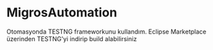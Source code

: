 # MigrosAutomation

Otomasyonda TESTNG frameworkunu kullandım. Eclipse Marketplace üzerinden TESTNG'yi indirip build alabilirsiniz